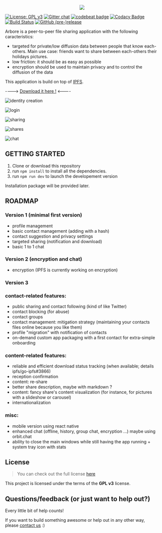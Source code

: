 <p align="center">
<img src='https://raw.githubusercontent.com/MichaelMure/Arbore-qt/master/resources/logo/arbore-prelogo.png'>
</p>

[![License: GPL v3](https://img.shields.io/badge/License-GPL%20v3-blue.svg)](http://www.gnu.org/licenses/gpl-3.0)
[![Gitter chat](https://badges.gitter.im/gitterHQ/gitter.png)](https://gitter.im/Arbore/Lobby)
[![codebeat badge](https://codebeat.co/badges/b645c684-c495-4010-87aa-54829b6e4279)](https://codebeat.co/projects/github-com-michaelmure-totallynotarbore-master)
[![Codacy Badge](https://api.codacy.com/project/badge/Grade/1e15cfc3aa7e4bae9662d035ed720b0d)](https://www.codacy.com/app/batolettre/Arbore?utm_source=github.com&amp;utm_medium=referral&amp;utm_content=MichaelMure/Arbore&amp;utm_campaign=Badge_Grade)
[![Build Status](https://travis-ci.org/MichaelMure/Arbore.svg?branch=master)](https://travis-ci.org/MichaelMure/Arbore)
[![GitHub (pre-)release](https://img.shields.io/github/release/MichaelMure/TotallyNotArbore/all.svg)](https://github.com/MichaelMure/Arbore/releases/latest)

Arbore is a peer-to-peer file sharing application with the following caracteristics:
- targeted for private/low diffusion data between people that know each-others. Main use case: friends want to share between each-others their holidays pictures.
- low friction: it should be as easy as possible
- encryption should be used to maintain privacy and to control the diffusion of the data

This application is build on top of [IPFS](http://ipfs.io/).

----> [Download it here !](https://github.com/MichaelMure/Arbore/releases/latest) <----

![identity creation](https://user-images.githubusercontent.com/294669/29781730-2c971282-8c55-11e7-8725-b957a9a89b25.png)

![login](https://user-images.githubusercontent.com/294669/29781741-3082e4a2-8c55-11e7-9558-7a9ee8e68f3c.png)

![sharing](https://user-images.githubusercontent.com/294669/29781805-5d6a42da-8c55-11e7-9d9e-173c581cea99.png)

![shares](https://user-images.githubusercontent.com/294669/29781769-3f64b40a-8c55-11e7-95ef-f75292758c7d.png)

![chat](https://user-images.githubusercontent.com/294669/29781783-487a3ff6-8c55-11e7-9ec5-2a39b66ee50f.png)

## GETTING STARTED

1. Clone or download this repository
2. run `npm install` to install all the dependencies.
3. run `npm run dev` to launch the developement version

Installation package will be provided later.

## ROADMAP

### Version 1 (minimal first version)
* profile management
* basic contact management (adding with a hash)
* contact suggestion and privacy settings
* targeted sharing (notification and download)
* basic 1 to 1 chat

### Version 2 (encryption and chat)
* encryption (IPFS is currently working on encryption)

### Version 3
### contact-related features: 
* public sharing and contact following (kind of like Twitter)
* contact blocking (for abuse)
* contact groups
* contact management: mitigation strategy (maintaining your contacts files online because you like them)
* profile "migration" with notification of contacts
* on-demand custom app packaging with a first contact for extra-simple onboarding

### content-related features:
* reliable and efficient download status tracking (when available; details ipfs/go-ipfs#3866)
* reception confirmation
* content: re-share
* better share description, maybe with markdown ?
* content: fancy share's content visualization (for instance, for pictures with a slideshow or carousel)
* internationalization

### misc:
* mobile version using react native
* enhanced chat (offline, history, group chat, encryption ...) maybe using orbit.chat
* ability to close the main windows while still having the app running + system tray icon with stats

## License
>You can check out the full license [here](https://github.com/MichaelMure/Arbore/blob/master/LICENSE)

This project is licensed under the terms of the **GPL v3** license.

## Questions/feedback (or just want to help out?)
Every little bit of help counts!  

If you want to build something awesome or help out in any other way, please [contact us](https://gitter.im/Arbore/Lobby) :)
